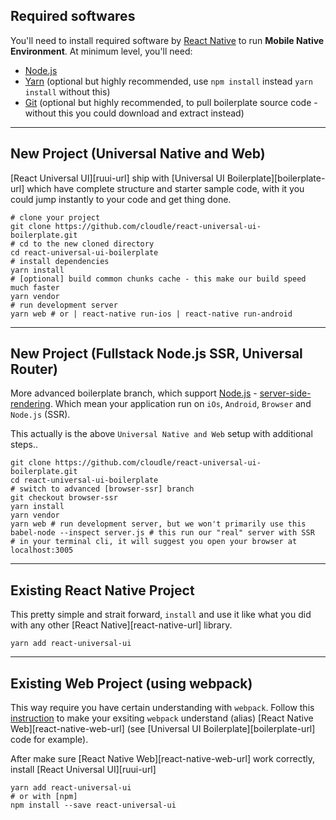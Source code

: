 ## Required softwares
You'll need to install required software by [React Native](https://facebook.github.io/react-native/docs/getting-started.html)
to run **Mobile Native Environment**. At minimum level, you'll need:

- [Node.js](https://nodejs.org)
- [Yarn](https://yarnpkg.com/en/) (optional but highly recommended, use `npm install` instead `yarn install` without this)
- [Git](https://git-scm.com/) (optional but highly recommended, to pull boilerplate source code - without this you could download and extract instead)

---

## New Project (Universal Native and Web)
[React Universal UI][ruui-url] ship with [Universal UI Boilerplate][boilerplate-url] which have complete structure
 and starter sample code, with it you could jump instantly to your code and get thing done.

```bash:basic-installation
# clone your project
git clone https://github.com/cloudle/react-universal-ui-boilerplate.git
# cd to the new cloned directory
cd react-universal-ui-boilerplate
# install dependencies
yarn install
# [optional] build common chunks cache - this make our build speed much faster 
yarn vendor
# run development server
yarn web # or | react-native run-ios | react-native run-android 
```

---

## New Project (Fullstack Node.js SSR, Universal Router)
More advanced boilerplate branch, which support [Node.js](https://nodejs.org) - [server-side-rendering](https://medium.freecodecamp.org/what-exactly-is-client-side-rendering-and-hows-it-different-from-server-side-rendering-bd5c786b340d). Which mean your application run on `iOs`, `Android`, `Browser` and `Node.js` (SSR).  

This actually is the above `Universal Native and Web` setup with additional steps..

```bash:advanced-installation
git clone https://github.com/cloudle/react-universal-ui-boilerplate.git
cd react-universal-ui-boilerplate
# switch to advanced [browser-ssr] branch
git checkout browser-ssr
yarn install 
yarn vendor
yarn web # run development server, but we won't primarily use this 
babel-node --inspect server.js # this run our "real" server with SSR
# in your terminal cli, it will suggest you open your browser at localhost:3005
```

---
## Existing React Native Project
This pretty simple and strait forward, `install` and use it like what you did with any other [React Native][react-native-url] library.

```bash:exsting-native-installation
yarn add react-universal-ui
```

---

## Existing Web Project (using webpack)
This way require you have certain understanding with `webpack`. Follow this [instruction](https://github.com/necolas/react-native-web/blob/master/website/guides/getting-started.md#adding-to-an-existing-web-app)
to make your exsiting `webpack` understand (alias) [React Native Web][react-native-web-url]
(see [Universal UI Boilerplate][boilerplate-url] code for example).

After make sure [React Native Web][react-native-web-url] work correctly, install [React Universal UI][ruui-url]

```bash:exsting-native-installation
yarn add react-universal-ui
# or with [npm]
npm install --save react-universal-ui
```